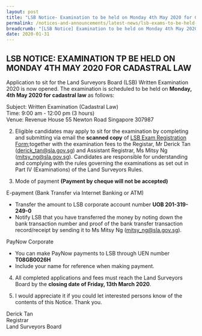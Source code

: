 ```yaml
---
layout: post
title: "LSB Notice- Examination to be held on Monday 4th May 2020 for Cadastral Law"
permalink: /notices-and-announcements/latest-news/lsb-exams-to-be-held-on-monday-4th-may-2020-cadastral-law/
breadcrumb: "[LSB Notice] Examination to be held on Monday 4th May 2020 for Cadastral Law"
date: 2020-01-31
---
```


LSB NOTICE: EXAMINATION TP BE HELD ON MONDAY 4TH MAY 2020 FOR CADASTRAL LAW
---


Application to sit for the Land Surveyors Board (LSB) Written Examination 2020 is now opened. The examination is scheduled to be held on **Monday, 4th May 2020 for cadastral law** as follows:

Subject: Written Examination (Cadastral Law)<br> 
Time: 9:00 am - 12:00 pm (3 hours)<br>
Venue: Revenue House 
55 Newton Road 
Singapore 307987


2) Eligible candidates may apply to sit for the examination by completing and submitting via email the **scanned copy** of [LSB Exam Registration Form](https://mlaw-lsb-staging.netlify.com/files/examination-registration-form.pdf/);together with the examination fees to the Registar, Mr Derick Tan (derick_tan@sla.gov.sg) and Assistant Registrar, Ms Mitsy Ng (mitsy_ng@sla.gov.sg). Candidates are responsible for understanding and complying with the rules governing the examinations as set out in Part IV (Examinations) of the Land Surveyors Rules.
    
3) Mode of payment **(Payment by cheque will not be accepted)**
    

E-payment (Bank Transfer via Internet Banking or ATM)  

-   Transfer the amount to LSB corporate account number **UOB 201-319-249-0**
-   Notify LSB that you have transferred the money by noting down the bank transaction number and proof of the bank transfer transaction record/receipt by sending it to Ms Mitsy Ng (mitsy_ng@sla.gov.sg).

PayNow Corporate

-   You can make PayNow payments to LSB through UEN number **T08GB0026H**
-   Include your name for reference when making payment.

4) All completed applications and fees must reach the Land Surveyors Board by the **closing date of Friday, 13th March 2020**.
 
5) I would appreciate it if you could let interested persons know of the contents of this Notice. Thank you.
    

Derick Tan  
Registrar  
Land Surveyors Board




